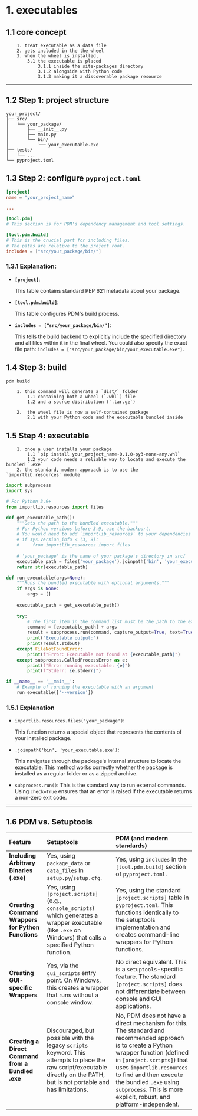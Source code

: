 # 1. executables

## 1.1 core concept

        1. treat executable as a data file
        2. gets included in the the wheel
        3. when the wheel is installed, 
            3.1 the executable is placed 
                3.1.1 inside the site-packages directory
                3.1.2 alongside with Python code
                3.1.3 making it a discoverable package resource

---

## 1.2 Step 1: project structure

```
your_project/
├── src/
│   └── your_package/
│       ├── __init__.py
│       ├── main.py
│       └── bin/
│           └── your_executable.exe
├── tests/
│   └── ...
└── pyproject.toml
```

## 1.3 Step 2: configure `pyproject.toml`

```toml
[project]
name = "your_project_name"

...

[tool.pdm]
# This section is for PDM's dependency management and tool settings.

[tool.pdm.build]
# This is the crucial part for including files.
# The paths are relative to the project root.
includes = ["src/your_package/bin/"]
```

### 1.3.1 Explanation:

*   **`[project]`**: 
    
    This table contains standard PEP 621 metadata about your package.

*   **`[tool.pdm.build]`**: 

    This table configures PDM's build process.

*   **`includes = ["src/your_package/bin/"]`**: 
    
    This tells the build backend to explicitly include the specified directory and all files within it
    in the final wheel. 
    You could also specify the exact file path: `includes = ["src/your_package/bin/your_executable.exe"]`.

## 1.4 Step 3: build 

```bash
pdm build
```

        1. this command will generate a `dist/` folder 
            1.1 containing both a wheel (`.whl`) file 
            1.2 and a source distribution (`.tar.gz`)

        2.  the wheel file is now a self-contained package 
            2.1 with your Python code and the executable bundled inside

## 1.5 Step 4: executable

        1. once a user installs your package
            1.1 `pip install your_project_name-0.1.0-py3-none-any.whl`
            1.2 your code needs a reliable way to locate and execute the bundled `.exe`
        2. the standard, modern approach is to use the `importlib.resources` module

```python
import subprocess
import sys

# For Python 3.9+
from importlib.resources import files

def get_executable_path():
    """Gets the path to the bundled executable."""
    # For Python versions before 3.9, use the backport.
    # You would need to add `importlib_resources` to your dependencies in pyproject.toml
    # if sys.version_info < (3, 9):
    #     from importlib_resources import files
    
    # 'your_package' is the name of your package's directory in src/
    executable_path = files('your_package').joinpath('bin', 'your_executable.exe')
    return str(executable_path)

def run_executable(args=None):
    """Runs the bundled executable with optional arguments."""
    if args is None:
        args = []
    
    executable_path = get_executable_path()
    
    try:
        # The first item in the command list must be the path to the executable.
        command = [executable_path] + args
        result = subprocess.run(command, capture_output=True, text=True, check=True)
        print("Executable output:")
        print(result.stdout)
    except FileNotFoundError:
        print(f"Error: Executable not found at {executable_path}")
    except subprocess.CalledProcessError as e:
        print(f"Error running executable: {e}")
        print(f"Stderr: {e.stderr}")

if __name__ == '__main__':
    # Example of running the executable with an argument
    run_executable(['--version'])
```

### 1.5.1 Explanation

*   `importlib.resources.files('your_package')`: 
    
    This function returns a special object that represents the contents of your installed package.

*   `.joinpath('bin', 'your_executable.exe')`: 
    
    This navigates through the package's internal structure to locate the executable. 
    This method works correctly whether the package is installed as a regular folder or as a zipped archive.

*   `subprocess.run()`:
    This is the standard way to run external commands. 
    Using `check=True` ensures that an error is raised if the executable returns a non-zero exit code.

---

## 1.6 PDM vs. Setuptools

| Feature | Setuptools | PDM (and modern standards) |
| :--- | :--- | :--- |
| **Including Arbitrary Binaries (.exe)** | Yes, using `package_data` or `data_files` in `setup.py`/`setup.cfg`. | Yes, using `includes` in the `[tool.pdm.build]` section of `pyproject.toml`. |
| **Creating Command Wrappers for Python Functions** | Yes, using `[project.scripts]` (e.g., `console_scripts`) which generates a wrapper executable (like `.exe` on Windows) that calls a specified Python function. | Yes, using the standard `[project.scripts]` table in `pyproject.toml`. This functions identically to the setuptools implementation and creates command-line wrappers for Python functions. |
| **Creating GUI-specific Wrappers** | Yes, via the `gui_scripts` entry point. On Windows, this creates a wrapper that runs without a console window. | No direct equivalent. This is a `setuptools`-specific feature. The standard `[project.scripts]` does not differentiate between console and GUI applications. |
| **Creating a Direct Command from a Bundled .exe** | Discouraged, but possible with the legacy `scripts` keyword. This attempts to place the raw script/executable directly on the PATH, but is not portable and has limitations. | No, PDM does not have a direct mechanism for this. The standard and recommended approach is to create a Python wrapper function (defined in `[project.scripts]`) that uses `importlib.resources` to find and then execute the bundled `.exe` using `subprocess`. This is more explicit, robust, and platform-independent. |

